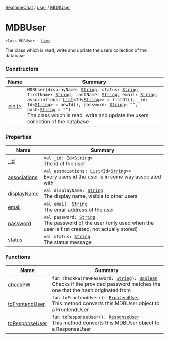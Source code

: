 [RealtimeChat](../../index.md) / [user](../index.md) / [MDBUser](./index.md)

# MDBUser

`class MDBUser : `[`User`](../-user/index.md)

The class which is read, write and update the users collection of the database

### Constructors

| Name | Summary |
|---|---|
| [&lt;init&gt;](-init-.md) | `MDBUser(displayName: `[`String`](https://kotlinlang.org/api/latest/jvm/stdlib/kotlin/-string/index.html)`, status: `[`String`](https://kotlinlang.org/api/latest/jvm/stdlib/kotlin/-string/index.html)`, firstName: `[`String`](https://kotlinlang.org/api/latest/jvm/stdlib/kotlin/-string/index.html)`, lastName: `[`String`](https://kotlinlang.org/api/latest/jvm/stdlib/kotlin/-string/index.html)`, email: `[`String`](https://kotlinlang.org/api/latest/jvm/stdlib/kotlin/-string/index.html)`, associations: `[`List`](https://kotlinlang.org/api/latest/jvm/stdlib/kotlin.collections/-list/index.html)`<Id<`[`String`](https://kotlinlang.org/api/latest/jvm/stdlib/kotlin/-string/index.html)`>> = listOf(), _id: Id<`[`String`](https://kotlinlang.org/api/latest/jvm/stdlib/kotlin/-string/index.html)`> = newId(), password: `[`String`](https://kotlinlang.org/api/latest/jvm/stdlib/kotlin/-string/index.html)` = "", hash: `[`String`](https://kotlinlang.org/api/latest/jvm/stdlib/kotlin/-string/index.html)` = "")`<br>The class which is read, write and update the users collection of the database |

### Properties

| Name | Summary |
|---|---|
| [_id](_id.md) | `val _id: Id<`[`String`](https://kotlinlang.org/api/latest/jvm/stdlib/kotlin/-string/index.html)`>`<br>The id of the user |
| [associations](associations.md) | `val associations: `[`List`](https://kotlinlang.org/api/latest/jvm/stdlib/kotlin.collections/-list/index.html)`<Id<`[`String`](https://kotlinlang.org/api/latest/jvm/stdlib/kotlin/-string/index.html)`>>`<br>Every users id the user is in some way associated with |
| [displayName](display-name.md) | `val displayName: `[`String`](https://kotlinlang.org/api/latest/jvm/stdlib/kotlin/-string/index.html)<br>The display name, visible to other users |
| [email](email.md) | `val email: `[`String`](https://kotlinlang.org/api/latest/jvm/stdlib/kotlin/-string/index.html)<br>The email address of the user |
| [password](password.md) | `val password: `[`String`](https://kotlinlang.org/api/latest/jvm/stdlib/kotlin/-string/index.html)<br>The password of the user (only used when the user is first created, not actually stored) |
| [status](status.md) | `val status: `[`String`](https://kotlinlang.org/api/latest/jvm/stdlib/kotlin/-string/index.html)<br>The status message |

### Functions

| Name | Summary |
|---|---|
| [checkPW](check-p-w.md) | `fun checkPW(rawPassword: `[`String`](https://kotlinlang.org/api/latest/jvm/stdlib/kotlin/-string/index.html)`): `[`Boolean`](https://kotlinlang.org/api/latest/jvm/stdlib/kotlin/-boolean/index.html)<br>Checks if the provided password matches the one that the hash originated from |
| [toFrontendUser](to-frontend-user.md) | `fun toFrontendUser(): `[`FrontendUser`](../-frontend-user/index.md)<br>This method converts this MDBUser object to a FrontendUser |
| [toResponseUser](to-response-user.md) | `fun toResponseUser(): `[`ResponseUser`](../-response-user/index.md)<br>This method converts this MDBUser object to a ResponseUser |
